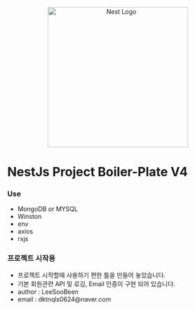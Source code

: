 <p align="center">
  <a href="http://nestjs.com/" target="blank"><img src="https://nestjs.com/img/logo_text.svg" width="320" alt="Nest Logo" /></a>
</p>

[circleci-image]: https://img.shields.io/circleci/build/github/nestjs/nest/master?token=abc123def456
[circleci-url]: https://circleci.com/gh/nestjs/nest

<h1>NestJs Project Boiler-Plate V4</h1>
<h3>Use</h3>
<ul>
<li>MongoDB or MYSQL</li>
<li>Winston</li>
<li>env</li>
<li>axios</li>
<li>rxjs</li>
</ul>

<h3>프로젝트 시작용</h3>
<ul>
<li>프로젝트 시작할때 사용하기 편한 틀을 만들어 놓았습니다.</li>
<li>기본 회원관련 API 및 로깅, Email 인증이 구현 되어 있습니다.</li>
<li>author : LeeSooBeen</li>
<li>email : dktnqls0624@naver.com</li>
</ul>
